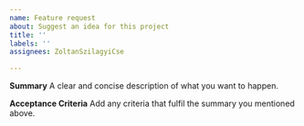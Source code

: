 ```yaml
---
name: Feature request
about: Suggest an idea for this project
title: ''
labels: ''
assignees: ZoltanSzilagyiCse

---
```


**Summary**
A clear and concise description of what you want to happen.

**Acceptance Criteria**
Add any criteria that fulfil the summary you mentioned above.
